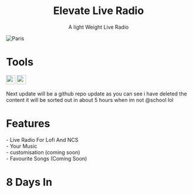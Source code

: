 <h1 align="center">Elevate Live Radio</h1>
<p align="center">A light Weight Live Radio</p>
<img src="https://c.tenor.com/PDvcHKkIewAAAAAd/lofi-hiphop-radio-beats-to-relax-study-to.gif" alt="Paris" class="center">
<h1>Tools</h1>
<image src="https://upload.wikimedia.org/wikipedia/commons/thumb/9/91/Electron_Software_Framework_Logo.svg/1200px-Electron_Software_Framework_Logo.svg.png" width="25" height="25">  <image src="https://upload.wikimedia.org/wikipedia/commons/thumb/6/61/HTML5_logo_and_wordmark.svg/512px-HTML5_logo_and_wordmark.svg.png" width="25" height="25">

Next update will be a github repo update as you can see i have deleted the content it will be sorted out in about 5 hours when im not @school lol

<h1>Features</h1>
- Live Radio For Lofi And NCS <br>
- Your Music<br>
- customisation (coming soon)<br>
- Favourite Songs (Coming Soon)


<h1>8 Days In</h1>
